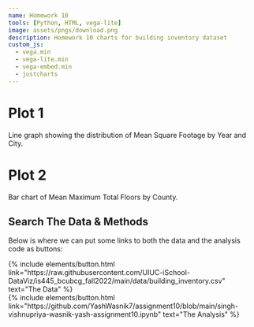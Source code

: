```yaml
---
name: Homework 10
tools: [Python, HTML, vega-lite]
image: assets/pngs/download.png
description: Homework 10 charts for building inventory dataset
custom_js:
  - vega.min
  - vega-lite.min
  - vega-embed.min
  - justcharts
---
```



# Plot 1

<vegachart schema-url="{{ site.baseurl }}/assets/json/altair_buildings_chart.json" style="width: 100%"></vegachart>

Line graph showing the distribution of Mean Square Footage by Year and City.

# Plot 2

<vegachart schema-url="{{ site.baseurl }}/assets/json/altair_max_total_floors.json" style="width: 100%"></vegachart>

Bar chart of Mean Maximum Total Floors by County.

## Search The Data & Methods

Below is where we can put some links to both the data and the analysis code as buttons:

<!-- these are written in a combo of html and liquid --> 

<div class="left">
{% include elements/button.html link="https://raw.githubusercontent.com/UIUC-iSchool-DataViz/is445_bcubcg_fall2022/main/data/building_inventory.csv" text="The Data" %}
</div>

<div class="right">
{% include elements/button.html link="https://github.com/YashWasnik7/assignment10/blob/main/singh-vishnupriya-wasnik-yash-assignment10.ipynb" text="The Analysis" %}
</div>


